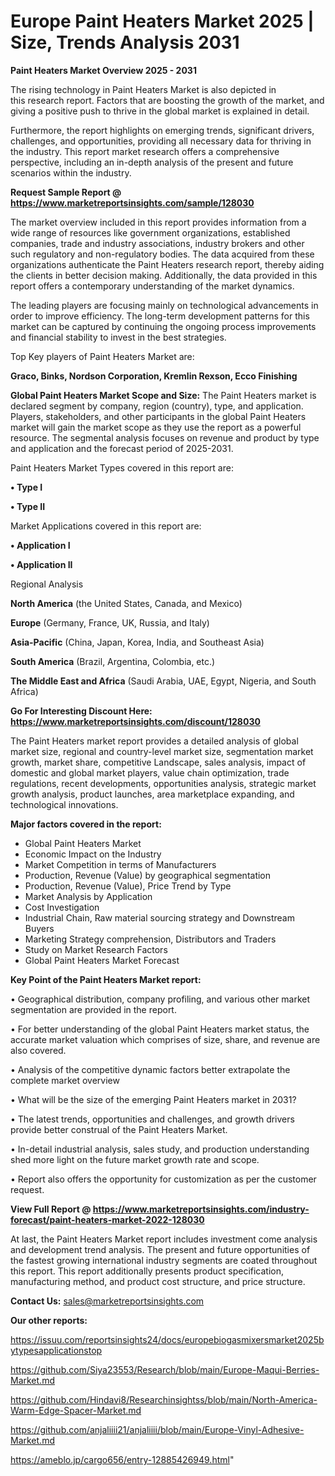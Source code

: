  # Europe Paint Heaters Market 2025 | Size, Trends Analysis 2031

<Strong> Paint Heaters Market Overview 2025 - 2031</strong>

The rising technology in Paint Heaters Market is also depicted in this research report. Factors that are boosting the growth of the market, and giving a positive push to thrive in the global market is explained in detail.

Furthermore, the report highlights on emerging trends, significant drivers, challenges, and opportunities, providing all necessary data for thriving in the industry. This report market research offers a comprehensive perspective, including an in-depth analysis of the present and future scenarios within the industry.

<strong>Request Sample Report @ <a href=https://www.marketreportsinsights.com/sample/128030>https://www.marketreportsinsights.com/sample/128030</a></strong>

The market overview included in this report provides information from a wide range of resources like government organizations, established companies, trade and industry associations, industry brokers and other such regulatory and non-regulatory bodies. The data acquired from these organizations authenticate the Paint Heaters research report, thereby aiding the clients in better decision making. Additionally, the data provided in this report offers a contemporary understanding of the market dynamics.

The leading players are focusing mainly on technological advancements in order to improve efficiency. The long-term development patterns for this market can be captured by continuing the ongoing process improvements and financial stability to invest in the best strategies.

Top Key players of Paint Heaters Market are:

<strong>Graco, Binks, Nordson Corporation, Kremlin Rexson, Ecco Finishing</strong>

<strong><b>Global Paint Heaters Market Scope and Size:</b></strong>
The Paint Heaters market is declared segment by company, region (country), type, and application. Players, stakeholders, and other participants in the global Paint Heaters market will gain the market scope as they use the report as a powerful resource. The segmental analysis focuses on revenue and product by type and application and the forecast period of 2025-2031.

Paint Heaters Market Types covered in this report are:

<strong>• Type I

• Type II</strong>

Market Applications covered in this report are:

<strong>• Application I

• Application II</strong> 

Regional Analysis

<strong>North America</strong> (the United States, Canada, and Mexico)

<strong>Europe</strong> (Germany, France, UK, Russia, and Italy)

<strong>Asia-Pacific</strong> (China, Japan, Korea, India, and Southeast Asia)

<strong>South America</strong> (Brazil, Argentina, Colombia, etc.)

<strong>The Middle East and Africa</strong> (Saudi Arabia, UAE, Egypt, Nigeria, and South Africa)

<strong>Go For Interesting Discount Here: <a href=https://www.marketreportsinsights.com/discount/128030>https://www.marketreportsinsights.com/discount/128030</a></strong>

The Paint Heaters market report provides a detailed analysis of global market size, regional and country-level market size, segmentation market growth, market share, competitive Landscape, sales analysis, impact of domestic and global market players, value chain optimization, trade regulations, recent developments, opportunities analysis, strategic market growth analysis, product launches, area marketplace expanding, and technological innovations.

<strong><b>Major factors covered in the report:</b></strong>
<ul>
  <li>Global Paint Heaters Market </li>
  <li>Economic Impact on the Industry</li>
  <li>Market Competition in terms of Manufacturers</li>
  <li>Production, Revenue (Value) by geographical segmentation</li>
  <li>Production, Revenue (Value), Price Trend by Type</li>
  <li>Market Analysis by Application</li>
  <li>Cost Investigation</li>
  <li>Industrial Chain, Raw material sourcing strategy and Downstream Buyers</li>
  <li>Marketing Strategy comprehension, Distributors and Traders</li>
  <li>Study on Market Research Factors</li>
  <li>Global Paint Heaters Market Forecast</li>
</ul>

<strong><b>Key Point of the Paint Heaters Market report:</b></strong>

• Geographical distribution, company profiling, and various other market segmentation are provided in the report.

• For better understanding of the global Paint Heaters market status, the accurate market valuation which comprises of size, share, and revenue are also covered.

• Analysis of the competitive dynamic factors better extrapolate the complete market overview

• What will be the size of the emerging Paint Heaters market in 2031?

• The latest trends, opportunities and challenges, and growth drivers provide better construal of the Paint Heaters Market.

• In-detail industrial analysis, sales study, and production understanding shed more light on the future market growth rate and scope.

• Report also offers the opportunity for customization as per the customer request.

<strong><b>View Full Report @ <a href=https://www.marketreportsinsights.com/industry-forecast/paint-heaters-market-2022-128030>https://www.marketreportsinsights.com/industry-forecast/paint-heaters-market-2022-128030</a></b></strong>


At last, the Paint Heaters Market report includes investment come analysis and development trend analysis. The present and future opportunities of the fastest growing international industry segments are coated throughout this report. This report additionally presents product specification, manufacturing method, and product cost structure, and price structure.

<strong>Contact Us:</strong>
sales@marketreportsinsights.com

<strong>Our other reports:</strong>

<a href=https://issuu.com/reportsinsights24/docs/europebiogasmixersmarket2025bytypesapplicationstop>https://issuu.com/reportsinsights24/docs/europebiogasmixersmarket2025bytypesapplicationstop</a>

<a href=https://github.com/Siya23553/Research/blob/main/Europe-Maqui-Berries-Market.md>https://github.com/Siya23553/Research/blob/main/Europe-Maqui-Berries-Market.md</a>

<a href=https://github.com/Hindavi8/Researchinsightss/blob/main/North-America-Warm-Edge-Spacer-Market.md>https://github.com/Hindavi8/Researchinsightss/blob/main/North-America-Warm-Edge-Spacer-Market.md</a>

<a href=https://github.com/anjaliiii21/anjaliiii/blob/main/Europe-Vinyl-Adhesive-Market.md>https://github.com/anjaliiii21/anjaliiii/blob/main/Europe-Vinyl-Adhesive-Market.md</a>

<a href=https://ameblo.jp/cargo656/entry-12885426949.html>https://ameblo.jp/cargo656/entry-12885426949.html</a>"
